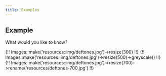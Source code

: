 ```yaml
---
title: Examples
---
```

## Example

What would you like to know?

{!! Images::make('resources::img/deftones.jpg')->resize(300) !!}
{!! Images::make('resources::img/deftones.jpg')->resize(500)->greyscale() !!}
{!! Images::make('resources::img/deftones.jpg')->resize(700)->rename('resources/deftones-700.jpg') !!}
